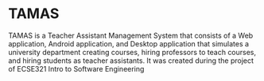 # TAMAS

TAMAS is a Teacher Assistant Management System that consists of a Web application, Android application, and Desktop application that simulates a university department creating courses, hiring professors to teach courses, and hiring students as teacher assistants. It was created during the project of ECSE321 Intro to Software Engineering
